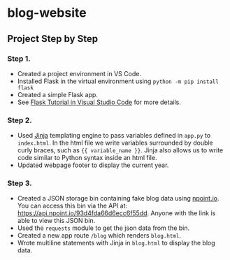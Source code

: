 # blog-website

## Project Step by Step
### Step 1.  
 * Created a project environment in VS Code.
 * Installed Flask in the virtual environment using `python -m pip install flask`
 * Created a simple Flask app. 
 * See [Flask Tutorial in Visual Studio Code](https://code.visualstudio.com/docs/python/tutorial-flask) for more details.

### Step 2. 
* Used [Jinja](https://jinja.palletsprojects.com/en/3.1.x/) templating engine to pass variables defined in `app.py` to `index.html`. In the html file we write variables surrounded by double curly braces, such as `{{ variable_name }}`. Jinja also allows us to write code similar to Python syntax inside an html file.
* Updated webpage footer to display the current year.

### Step 3.
* Created a JSON storage bin containing fake blog data using [npoint.io](npoint.io). You can access this bin via the API at:
   https://api.npoint.io/93d4fda66d6ecc6f55dd. Anyone with the link is able to view this JSON bin.
* Used the `requests` module to get the json data from the bin.
* Created a new app route `/blog` which renders `blog.html`.
* Wrote multiline statements with Jinja in `blog.html` to display the blog data.

